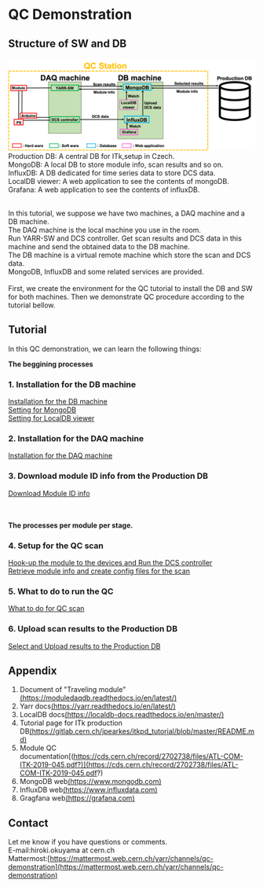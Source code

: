 # QC Demonstration

## Structure of SW and DB
![SW_Structure](images/SW_Structure.png)
Production DB: A central DB for ITk,setup in Czech.<br>
MongoDB: A local DB to store module info, scan results and so on.<br>
InfluxDB: A DB dedicated for time series data to store DCS data. <br>
LocalDB viewer: A web application to see the contents of mongoDB.<br>
Grafana: A web application to see the contents of influxDB.<br><br>

In this tutorial, we suppose we have two machines, a DAQ machine and a DB machine.<br>
The DAQ machine is the local machine you use in the room. <br>
Run YARR-SW and DCS controller. Get scan results and DCS data in this machine and send the obtained data to the DB machine.<br>
The DB machine is a virtual remote machine which store the scan and DCS data.<br>
MongoDB, InfluxDB and some related services are provided.<br><br>
First, we create the environment for the QC tutorial to install the DB and SW for both machines. Then we demonstrate QC procedure according to the tutorial bellow.<br>

## Tutorial
In this QC demonstration, we can learn the following things:

**The beggining processes**
### 1. Installation for the DB machine
[Installation for the DB machine](database_demonstration_install_db_machine.md)<br>
[Setting for MongoDB](database_demonstration_mongodb.md)<br>
[Setting for LocalDB viewer](database_demonstration_viewer.md)<br>

### 2. Installation for the DAQ machine
[Installation for the DAQ machine](database_demonstration_install_daq_machine.md)<br>

### 3. Download module ID info from the Production DB
[Download Module ID info](database_demonstration_download_itkpd.md)<br><br><br>

**The processes per module per stage.**
### 4. Setup for the QC scan 
[Hook-up the module to the devices and Run the DCS controller](database_demonstration_run_dcs.md)<br>
[Retrieve module info and create config files for the scan](database_demonstration_setup_for_scan.md)<br>

### 5. What to do to run the QC
[What to do for QC scan](database_demonstration_scanconsole.md)<br>

### 6. Upload scan results to the Production DB 
[Select and Upload results to the Production DB](database_demonstration_upload_itkpd.md)<br>

## Appendix
1. Document of "Traveling module"[(https://moduledaqdb.readthedocs.io/en/latest/)](https://moduledaqdb.readthedocs.io/en/latest/)
2. Yarr docs[(https://yarr.readthedocs.io/en/latest/)](https://yarr.readthedocs.io/en/latest/)
3. LocalDB docs[(https://localdb-docs.readthedocs.io/en/master/)](https://localdb-docs.readthedocs.io/en/master/)
4. Tutorial page for ITk production DB[(https://gitlab.cern.ch/jpearkes/itkpd_tutorial/blob/master/README.md)](https://gitlab.cern.ch/jpearkes/itkpd_tutorial/blob/master/README.md)
5. Module QC documentation[(https://cds.cern.ch/record/2702738/files/ATL-COM-ITK-2019-045.pdf?)](https://cds.cern.ch/record/2702738/files/ATL-COM-ITK-2019-045.pdf?)
6. MongoDB web[(https://www.mongodb.com)](https://www.mongodb.com)
7. InfluxDB web[(https://www.influxdata.com)](https://www.influxdata.com)
8. Gragfana web[(https://grafana.com)](https://grafana.com)

## Contact
Let me know if you have questions or comments.<br>
E-mail:hiroki.okuyama at cern.ch<br>
Mattermost:[https://mattermost.web.cern.ch/yarr/channels/qc-demonstration](https://mattermost.web.cern.ch/yarr/channels/qc-demonstration)
<!--
![demo flow](images/demo_flow.png)
-->
